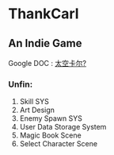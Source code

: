 # ThankCarl
## An Indie Game
Google DOC : [太空卡尔?](https://docs.google.com/document/d/1c2cSY5Ul1Qk7-cG_ykuYS4eUDvX_UJjI-UKtJl1vGkQ/edit#heading=h.af80tl7prv5v)

### Unfin:
1. Skill SYS 
2. Art Design
3. Enemy Spawn SYS
4. User Data Storage System
5. Magic Book Scene
6. Select Character Scene
